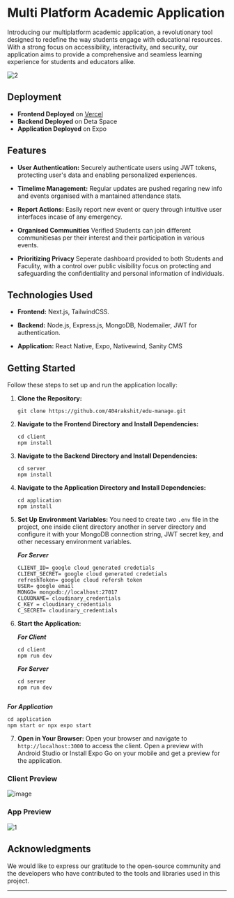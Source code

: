 # Multi Platform Academic Application

Introducing our multiplatform academic application, a revolutionary tool designed to redefine the way students engage with educational resources. With a strong focus on accessibility, interactivity, and security, our application aims to provide a comprehensive and seamless learning experience for students and educators alike.

   ![2](https://github.com/404rakshit/edu-manage/assets/128210165/1b76d2c6-3ade-4d3a-8f39-759160cf49eb)
   
## Deployment

- **Frontend Deployed** on [Vercel](https://edu-manage-theta.vercel.app/)
- **Backend Deployed** on Deta Space
- **Application Deployed** on Expo

## Features

- **User Authentication:** Securely authenticate users using JWT tokens, protecting user's data and enabling personalized experiences.

- **Timelime Management:** Regular updates are pushed regaring new info and events organised with a mantained attendance stats.

- **Report Actions:** Easily report new event or query through intuitive user interfaces incase of any emergency.

- **Organised Communities** Verified Students can join different communitiesas per their interest and their participation in various events.

- **Prioritizing Privacy** Seperate dashboard provided to both Students and Faculity, with a control over public visibility focus on protecting and safeguarding the confidentiality and personal information of individuals. 

## Technologies Used

- **Frontend:** Next.js, TailwindCSS.

- **Backend:** Node.js, Express.js, MongoDB, Nodemailer, JWT for authentication.

- **Application:** React Native, Expo, Nativewind, Sanity CMS

## Getting Started

Follow these steps to set up and run the application locally:

1. **Clone the Repository:** 
   ```
   git clone https://github.com/404rakshit/edu-manage.git
   ```

2. **Navigate to the Frontend Directory and Install Dependencies:**
   ```
   cd client
   npm install
   ```

3. **Navigate to the Backend Directory and Install Dependencies:**
   ```
   cd server
   npm install
   ```

4. **Navigate to the Application Directory and Install Dependencies:**
   ```
   cd application
   npm install
   ```

5. **Set Up Environment Variables:** 
   You need to create two `.env` file in the project, one inside client directory another in server directory and configure it with your MongoDB connection string, JWT secret key, and other necessary environment variables.

   ***For Server***
   ```
   CLIENT_ID= google cloud generated credetials
   CLIENT_SECRET= google cloud generated credetials
   refreshToken= google cloud refersh token
   USER= google email
   MONGO= mongodb://localhost:27017
   CLOUDNAME= cloudinary_credentials
   C_KEY = cloudinary_credentials
   C_SECRET= cloudinary_credentials
   ```

6. **Start the Application:**

   ***For Client***
   ```
   cd client
   npm run dev
   ```

   ***For Server***
   ```
   cd server
   npm run dev


  ***For Application***
   ```
   cd application
   npm start or npx expo start
   ```

7. **Open in Your Browser:** 
   Open your browser and navigate to `http://localhost:3000` to access the client.
   Open a preview with Android Studio or Install Expo Go on your mobile and get a preview for the application.

### Client Preview
   ![image](https://github.com/404rakshit/edu-manage/assets/128210165/a3720632-cca0-4f72-8c17-bea9271ae5fc)

### App Preview
   ![1](https://github.com/404rakshit/edu-manage/assets/128210165/a464680a-681b-4c49-a665-2b1c45fce12b)



## Acknowledgments

We would like to express our gratitude to the open-source community and the developers who have contributed to the tools and libraries used in this project.

---
